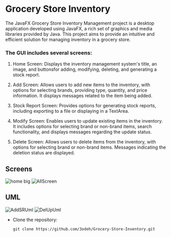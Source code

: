 # Grocery Store Inventory

The JavaFX Grocery Store Inventory Management project is a desktop application developed using JavaFX, a rich set of graphics and media libraries provided by Java. This project aims to provide an intuitive and efficient solution for managing inventory in a grocery store.

### The GUI includes several screens:

1. Home Screen: Displays the inventory management system's title, an image, and buttonsfor adding, modifying, deleting, and generating a stock report.
 
2. Add Screen: Allows users to add new items to the inventory, with options for selecting brands, providing type, quantity, and price information. It displays messages related to the item being added.

3. Stock Report Screen: Provides options for generating stock reports, including exporting to a file or displaying in a TextArea.

4. Modify Screen: Enables users to update existing items in the inventory. It includes options for selecting brand or non-brand items, search functionality, and displays messages regarding the update status.

5. Delete Screen: Allows users to delete items from the inventory, with options for selecting brand or non-brand items. Messages indicating the deletion status are displayed.

## Screens 

![home big](https://github.com/3odeh/Grocery-Store-Inventory/assets/111912140/5629e209-f3df-4c39-bb3d-d19339748530)
![AllScreen](https://github.com/3odeh/Grocery-Store-Inventory/assets/111912140/3980c726-8a5c-47ad-8637-9e4e5ee7b192)

## UML


![AddSRUml](https://github.com/3odeh/Grocery-Store-Inventory/assets/111912140/82ed9de7-ccf6-47c4-9bb2-d30cf49d2820)
![DelUpUml](https://github.com/3odeh/Grocery-Store-Inventory/assets/111912140/07805bc9-dcaa-4075-be84-1a20f2321ee4)

- Clone the repository:

   ```shell
   git clone https://github.com/3odeh/Grocery-Store-Inventory.git
